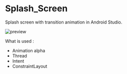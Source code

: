 # Splash_Screen

Splash screen with transition animation in Android Studio.

![preview](https://github.com/maphdev/AND_Splash_Screen/blob/master/preview.gif)

What is used :
- Animation alpha
- Thread
- Intent
- ConstraintLayout
